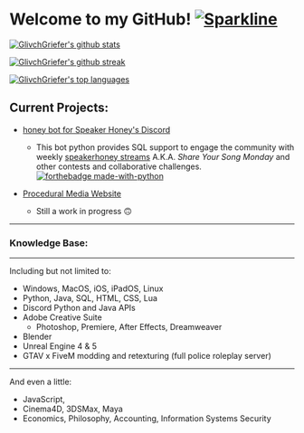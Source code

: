 # Welcome to my GitHub! [![Sparkline](https://stars.medv.io/Naereen/badges.svg)](https://stars.medv.io/Naereen/badges) 

<!-- My GitHub Stats -->

[![GlivchGriefer's github stats](https://github-readme-stats.vercel.app/api?username=GlivchGriefer&theme=blue-green)](https://github.com/anuraghazra/github-readme-stats)

<!-- GitHub Streak -->

[![GlivchGriefer's github streak](https://github-readme-streak-stats.herokuapp.com/?user=Naereen&theme=blue-green)](https://github.com/DenverCoder1/github-readme-streak-stats)

<!-- Most Used Languages -->

[![GlivchGriefer's top languages](https://github-readme-stats.vercel.app/api/top-langs/?username=GlivchGriefer&theme=blue-green)](https://github.com/anuraghazra/github-readme-stats)

## Current Projects:
- [honey bot for Speaker Honey's Discord](https://github.com/GlivchGriefer/honey-v2-dev) 
	- This bot python provides SQL support to engage the community with weekly [speakerhoney streams](https://twitch.tv/speakerhoney) A.K.A. *Share Your Song Monday* and other contests and collaborative challenges. [![forthebadge made-with-python](http://ForTheBadge.com/images/badges/made-with-python.svg)](https://www.python.org/)

- [Procedural Media Website](https://www.proceduralmedia.com)
	- Still a work in progress :upside_down_face:

<hr style="border:2px gray"> </hr>

### Knowledge Base:
<hr style="border:2px gray">Including but not limited to:</hr>

- Windows, MacOS, iOS, iPadOS, Linux
- Python, Java, SQL, HTML, CSS, Lua
- Discord Python and Java APIs
- Adobe Creative Suite
	- Photoshop, Premiere, After Effects, Dreamweaver
- Blender
- Unreal Engine 4 & 5 
- GTAV x FiveM modding and retexturing (full police roleplay server)

<hr style="border:2px gray">And even a little:</hr>

- JavaScript, 
- Cinema4D, 3DSMax, Maya
- Economics, Philosophy, Accounting, Information Systems Security

<!--

MARKDOWN CHEAT SHEET
https://docs.github.com/en/get-started/writing-on-github/getting-started-with-writing-and-formatting-on-github/basic-writing-and-formatting-syntax

EMOJI CHEAT SHEET
https://github.com/ikatyang/emoji-cheat-sheet/blob/master/README.md

BADGES IN MARKDOWN
https://naereen.github.io/badges/

**GlivchGriefer/glivchgriefer** is a ✨ _special_ ✨ repository because its `README.md` (this file) appears on your GitHub profile.

Here are some ideas to get you started:

- 🔭 I’m currently working on ...
- 🌱 I’m currently learning ...
- 👯 I’m looking to collaborate on ...
- 🤔 I’m looking for help with ...
- 💬 Ask me about ...
- 📫 How to reach me: ...
- 😄 Pronouns: ...
- ⚡ Fun fact: ...
-->
